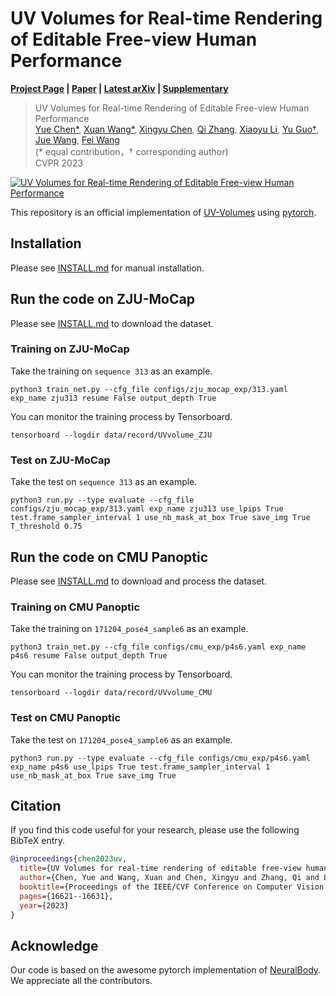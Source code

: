 # UV Volumes for Real-time Rendering of Editable Free-view Human Performance
**[Project Page](https://fanegg.github.io/UV-Volumes) | [Paper](https://openaccess.thecvf.com/content/CVPR2023/papers/Chen_UV_Volumes_for_Real-Time_Rendering_of_Editable_Free-View_Human_Performance_CVPR_2023_paper.pdf) | [Latest arXiv](https://arxiv.org/pdf/2203.14402.pdf) | [Supplementary](https://openaccess.thecvf.com/content/CVPR2023/supplemental/Chen_UV_Volumes_for_CVPR_2023_supplemental.pdf)**

> UV Volumes for Real-time Rendering of Editable Free-view Human Performance  
> [Yue Chen*](https://scholar.google.com/citations?user=M2hq1_UAAAAJ&hl=en), [Xuan Wang*](https://scholar.google.com/citations?user=h-3xd3EAAAAJ&hl=en), [Xingyu Chen](https://scholar.google.com/citations?user=gDHPrWEAAAAJ&hl=en), [Qi Zhang](https://scholar.google.com/citations?user=2vFjhHMAAAAJ&hl=en), [Xiaoyu Li](https://scholar.google.com/citations?user=Dt0PcAYAAAAJ&hl=en), [Yu Guo†](https://scholar.google.com/citations?user=OemeiSIAAAAJ&hl=en), [Jue Wang](https://scholar.google.com/citations?user=Bt4uDWMAAAAJ&hl=en), [Fei Wang](https://scholar.google.com/citations?user=uU2JTpUAAAAJ&hl=en)  
> (* equal contribution，† corresponding author)  
> CVPR 2023

[![UV Volumes for Real-time Rendering of Editable Free-view Human Performance](https://res.cloudinary.com/marcomontalbano/image/upload/v1678176939/video_to_markdown/images/youtube--JftQnXLMmPc-c05b58ac6eb4c4700831b2b3070cd403.jpg)](https://youtu.be/JftQnXLMmPc "UV Volumes for Real-time Rendering of Editable Free-view Human Performance")

This repository is an official implementation of [UV-Volumes](https://fanegg.github.io/UV-Volumes) using [pytorch](https://pytorch.org/).

## Installation

Please see [INSTALL.md](INSTALL.md) for manual installation.

## Run the code on ZJU-MoCap

Please see [INSTALL.md](INSTALL.md) to download the dataset.

<!-- We provide the pretrained models at [here](https://). -->

### Training on ZJU-MoCap

Take the training on `sequence 313` as an example.

```
python3 train_net.py --cfg_file configs/zju_mocap_exp/313.yaml exp_name zju313 resume False output_depth True
```
You can monitor the training process by Tensorboard.
```
tensorboard --logdir data/record/UVvolume_ZJU
```

### Test on ZJU-MoCap

Take the test on `sequence 313` as an example.

<!-- 1. Download the corresponding pretrained model and put it to `$ROOT/data/trained_model/UVvolume_ZJU/zju313/latest.pth`. -->

```
python3 run.py --type evaluate --cfg_file configs/zju_mocap_exp/313.yaml exp_name zju313 use_lpips True test.frame_sampler_interval 1 use_nb_mask_at_box True save_img True T_threshold 0.75 
```


## Run the code on CMU Panoptic

Please see [INSTALL.md](INSTALL.md) to download and process the dataset.

<!-- We provide the pretrained models at [here](https://). -->

### Training on CMU Panoptic

Take the training on `171204_pose4_sample6` as an example.

```
python3 train_net.py --cfg_file configs/cmu_exp/p4s6.yaml exp_name p4s6 resume False output_depth True
```
You can monitor the training process by Tensorboard.
```
tensorboard --logdir data/record/UVvolume_CMU
```

### Test on CMU Panoptic

Take the test on `171204_pose4_sample6` as an example.

<!-- 1. Download the corresponding pretrained model and put it to `$ROOT/data/trained_model/UVvolume_CMU/p4s6/latest.pth`. -->

```
python3 run.py --type evaluate --cfg_file configs/cmu_exp/p4s6.yaml exp_name p4s6 use_lpips True test.frame_sampler_interval 1 use_nb_mask_at_box True save_img True
```


## Citation

If you find this code useful for your research, please use the following BibTeX entry.

```bibtex
@inproceedings{chen2023uv,
  title={UV Volumes for real-time rendering of editable free-view human performance},
  author={Chen, Yue and Wang, Xuan and Chen, Xingyu and Zhang, Qi and Li, Xiaoyu and Guo, Yu and Wang, Jue and Wang, Fei},
  booktitle={Proceedings of the IEEE/CVF Conference on Computer Vision and Pattern Recognition},
  pages={16621--16631},
  year={2023}
}
```


## Acknowledge
Our code is based on the awesome pytorch implementation of [NeuralBody](https://github.com/zju3dv/neuralbody). We appreciate all the contributors.
